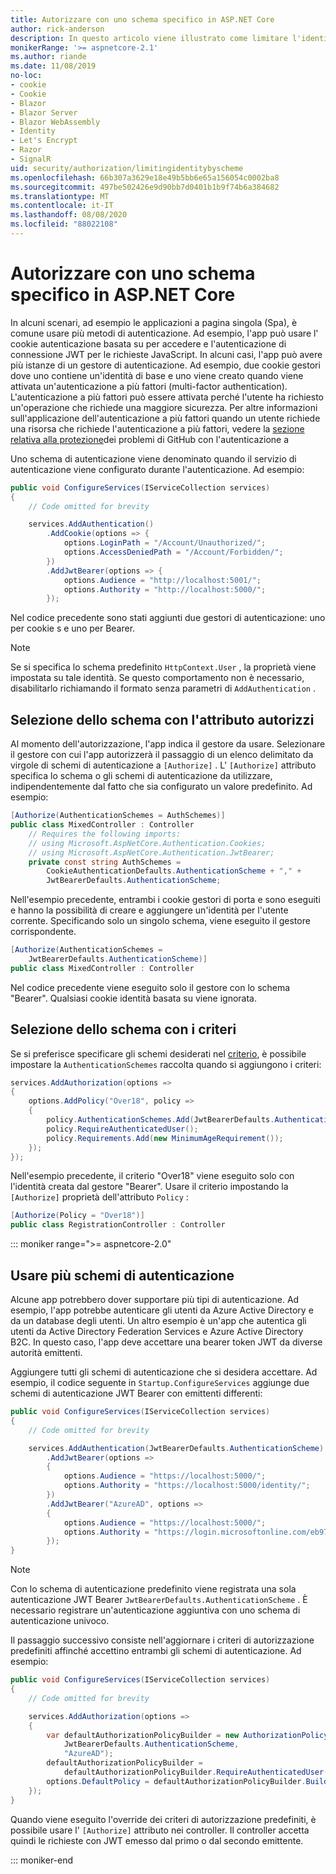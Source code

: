 ```yaml
---
title: Autorizzare con uno schema specifico in ASP.NET Core
author: rick-anderson
description: In questo articolo viene illustrato come limitare l'identità a uno schema specifico quando si utilizzano più metodi di autenticazione.
monikerRange: '>= aspnetcore-2.1'
ms.author: riande
ms.date: 11/08/2019
no-loc:
- cookie
- Cookie
- Blazor
- Blazor Server
- Blazor WebAssembly
- Identity
- Let's Encrypt
- Razor
- SignalR
uid: security/authorization/limitingidentitybyscheme
ms.openlocfilehash: 66b307a3629e18e49b5bb6e65a156054c0002ba8
ms.sourcegitcommit: 497be502426e9d90bb7d0401b1b9f74b6a384682
ms.translationtype: MT
ms.contentlocale: it-IT
ms.lasthandoff: 08/08/2020
ms.locfileid: "88022108"
---
```

# <a name="authorize-with-a-specific-scheme-in-aspnet-core"></a>Autorizzare con uno schema specifico in ASP.NET Core

In alcuni scenari, ad esempio le applicazioni a pagina singola (Spa), è comune usare più metodi di autenticazione. Ad esempio, l'app può usare l' cookie autenticazione basata su per accedere e l'autenticazione di connessione JWT per le richieste JavaScript. In alcuni casi, l'app può avere più istanze di un gestore di autenticazione. Ad esempio, due cookie gestori dove uno contiene un'identità di base e uno viene creato quando viene attivata un'autenticazione a più fattori (multi-factor authentication). L'autenticazione a più fattori può essere attivata perché l'utente ha richiesto un'operazione che richiede una maggiore sicurezza. Per altre informazioni sull'applicazione dell'autenticazione a più fattori quando un utente richiede una risorsa che richiede l'autenticazione a più fattori, vedere la [sezione relativa alla protezione](https://github.com/dotnet/AspNetCore.Docs/issues/15791#issuecomment-580464195)dei problemi di GitHub con l'autenticazione a

Uno schema di autenticazione viene denominato quando il servizio di autenticazione viene configurato durante l'autenticazione. Ad esempio:

```csharp
public void ConfigureServices(IServiceCollection services)
{
    // Code omitted for brevity

    services.AddAuthentication()
        .AddCookie(options => {
            options.LoginPath = "/Account/Unauthorized/";
            options.AccessDeniedPath = "/Account/Forbidden/";
        })
        .AddJwtBearer(options => {
            options.Audience = "http://localhost:5001/";
            options.Authority = "http://localhost:5000/";
        });
```

Nel codice precedente sono stati aggiunti due gestori di autenticazione: uno per cookie s e uno per Bearer.

>[!NOTE]
>Se si specifica lo schema predefinito `HttpContext.User` , la proprietà viene impostata su tale identità. Se questo comportamento non è necessario, disabilitarlo richiamando il formato senza parametri di `AddAuthentication` .

## <a name="selecting-the-scheme-with-the-authorize-attribute"></a>Selezione dello schema con l'attributo autorizzi

Al momento dell'autorizzazione, l'app indica il gestore da usare. Selezionare il gestore con cui l'app autorizzerà il passaggio di un elenco delimitato da virgole di schemi di autenticazione a `[Authorize]` . L' `[Authorize]` attributo specifica lo schema o gli schemi di autenticazione da utilizzare, indipendentemente dal fatto che sia configurato un valore predefinito. Ad esempio:

```csharp
[Authorize(AuthenticationSchemes = AuthSchemes)]
public class MixedController : Controller
    // Requires the following imports:
    // using Microsoft.AspNetCore.Authentication.Cookies;
    // using Microsoft.AspNetCore.Authentication.JwtBearer;
    private const string AuthSchemes =
        CookieAuthenticationDefaults.AuthenticationScheme + "," +
        JwtBearerDefaults.AuthenticationScheme;
```

Nell'esempio precedente, entrambi i cookie gestori di porta e sono eseguiti e hanno la possibilità di creare e aggiungere un'identità per l'utente corrente. Specificando solo un singolo schema, viene eseguito il gestore corrispondente.

```csharp
[Authorize(AuthenticationSchemes = 
    JwtBearerDefaults.AuthenticationScheme)]
public class MixedController : Controller
```

Nel codice precedente viene eseguito solo il gestore con lo schema "Bearer". Qualsiasi cookie identità basata su viene ignorata.

## <a name="selecting-the-scheme-with-policies"></a>Selezione dello schema con i criteri

Se si preferisce specificare gli schemi desiderati nel [criterio](xref:security/authorization/policies), è possibile impostare la `AuthenticationSchemes` raccolta quando si aggiungono i criteri:

```csharp
services.AddAuthorization(options =>
{
    options.AddPolicy("Over18", policy =>
    {
        policy.AuthenticationSchemes.Add(JwtBearerDefaults.AuthenticationScheme);
        policy.RequireAuthenticatedUser();
        policy.Requirements.Add(new MinimumAgeRequirement());
    });
});
```

Nell'esempio precedente, il criterio "Over18" viene eseguito solo con l'identità creata dal gestore "Bearer". Usare il criterio impostando la `[Authorize]` proprietà dell'attributo `Policy` :

```csharp
[Authorize(Policy = "Over18")]
public class RegistrationController : Controller
```

::: moniker range=">= aspnetcore-2.0"

## <a name="use-multiple-authentication-schemes"></a>Usare più schemi di autenticazione

Alcune app potrebbero dover supportare più tipi di autenticazione. Ad esempio, l'app potrebbe autenticare gli utenti da Azure Active Directory e da un database degli utenti. Un altro esempio è un'app che autentica gli utenti da Active Directory Federation Services e Azure Active Directory B2C. In questo caso, l'app deve accettare una bearer token JWT da diverse autorità emittenti.

Aggiungere tutti gli schemi di autenticazione che si desidera accettare. Ad esempio, il codice seguente in `Startup.ConfigureServices` aggiunge due schemi di autenticazione JWT Bearer con emittenti differenti:

```csharp
public void ConfigureServices(IServiceCollection services)
{
    // Code omitted for brevity

    services.AddAuthentication(JwtBearerDefaults.AuthenticationScheme)
        .AddJwtBearer(options =>
        {
            options.Audience = "https://localhost:5000/";
            options.Authority = "https://localhost:5000/identity/";
        })
        .AddJwtBearer("AzureAD", options =>
        {
            options.Audience = "https://localhost:5000/";
            options.Authority = "https://login.microsoftonline.com/eb971100-6f99-4bdc-8611-1bc8edd7f436/";
        });
}
```

> [!NOTE]
> Con lo schema di autenticazione predefinito viene registrata una sola autenticazione JWT Bearer `JwtBearerDefaults.AuthenticationScheme` . È necessario registrare un'autenticazione aggiuntiva con uno schema di autenticazione univoco.

Il passaggio successivo consiste nell'aggiornare i criteri di autorizzazione predefiniti affinché accettino entrambi gli schemi di autenticazione. Ad esempio:

```csharp
public void ConfigureServices(IServiceCollection services)
{
    // Code omitted for brevity

    services.AddAuthorization(options =>
    {
        var defaultAuthorizationPolicyBuilder = new AuthorizationPolicyBuilder(
            JwtBearerDefaults.AuthenticationScheme,
            "AzureAD");
        defaultAuthorizationPolicyBuilder = 
            defaultAuthorizationPolicyBuilder.RequireAuthenticatedUser();
        options.DefaultPolicy = defaultAuthorizationPolicyBuilder.Build();
    });
}
```

Quando viene eseguito l'override dei criteri di autorizzazione predefiniti, è possibile usare l' `[Authorize]` attributo nei controller. Il controller accetta quindi le richieste con JWT emesso dal primo o dal secondo emittente.

::: moniker-end
